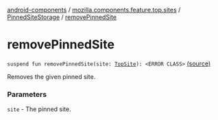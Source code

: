 [android-components](../../index.md) / [mozilla.components.feature.top.sites](../index.md) / [PinnedSiteStorage](index.md) / [removePinnedSite](./remove-pinned-site.md)

# removePinnedSite

`suspend fun removePinnedSite(site: `[`TopSite`](../-top-site/index.md)`): <ERROR CLASS>` [(source)](https://github.com/mozilla-mobile/android-components/blob/master/components/feature/top-sites/src/main/java/mozilla/components/feature/top/sites/PinnedSiteStorage.kt#L52)

Removes the given pinned site.

### Parameters

`site` - The pinned site.
